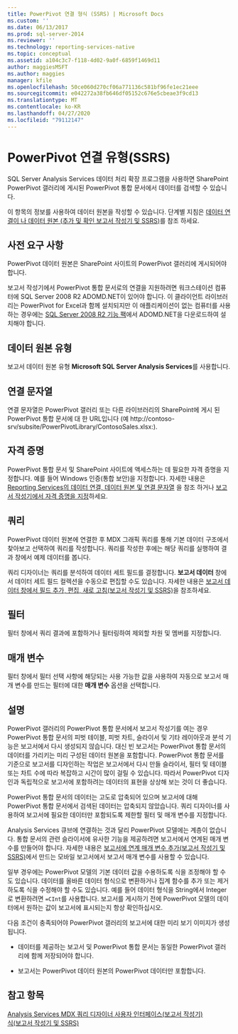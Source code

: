 ```yaml
---
title: PowerPivot 연결 형식 (SSRS) | Microsoft Docs
ms.custom: ''
ms.date: 06/13/2017
ms.prod: sql-server-2014
ms.reviewer: ''
ms.technology: reporting-services-native
ms.topic: conceptual
ms.assetid: a104c3c7-f118-4d02-9a0f-6859f1469d11
author: maggiesMSFT
ms.author: maggies
manager: kfile
ms.openlocfilehash: 50ce060d270cf06a771136c581bf96fe1ec21eee
ms.sourcegitcommit: e042272a38fb646df05152c676e5cbeae3f9cd13
ms.translationtype: MT
ms.contentlocale: ko-KR
ms.lasthandoff: 04/27/2020
ms.locfileid: "79112147"
---
```

# <a name="powerpivot-connection-type-ssrs"></a>PowerPivot 연결 유형(SSRS)
  SQL Server Analysis Services 데이터 처리 확장 프로그램을 사용하면 SharePoint PowerPivot 갤러리에 게시된 PowerPivot 통합 문서에서 데이터를 검색할 수 있습니다.  
  
 이 항목의 정보를 사용하여 데이터 원본을 작성할 수 있습니다. 단계별 지침은 [데이터 연결이 나 데이터 원본 &#40;추가 및 확인 보고서 작성기 및 SSRS&#41;](add-and-verify-a-data-connection-report-builder-and-ssrs.md)를 참조 하세요.  
  
## <a name="prerequisites"></a>사전 요구 사항  
 PowerPivot 데이터 원본은 SharePoint 사이트의 PowerPivot 갤러리에 게시되어야 합니다.  
  
 보고서 작성기에서 PowerPivot 통합 문서로의 연결을 지원하려면 워크스테이션 컴퓨터에 SQL Server 2008 R2 ADOMD.NET이 있어야 합니다. 이 클라이언트 라이브러리는 PowerPivot for Excel과 함께 설치되지만 이 애플리케이션이 없는 컴퓨터를 사용하는 경우에는 [SQL Server 2008 R2 기능 팩](https://www.microsoft.com/download/details.aspx?id=44272)에서 ADOMD.NET을 다운로드하여 설치해야 합니다.  
  
## <a name="data-source-type"></a>데이터 원본 유형  
 보고서 데이터 원본 유형 **Microsoft SQL Server Analysis Services**를 사용합니다.  
  
## <a name="connection-string"></a>연결 문자열  
 연결 문자열은 PowerPivot 갤러리 또는 다른 라이브러리의 SharePoint에 게시 된 PowerPivot 통합 문서에 대 한 URL입니다 (예 http://contoso-srv/subsite/PowerPivotLibrary/ContosoSales.xlsx:).  
  
## <a name="credentials"></a>자격 증명  
 PowerPivot 통합 문서 및 SharePoint 사이트에 액세스하는 데 필요한 자격 증명을 지정합니다. 예를 들어 Windows 인증(통합 보안)을 지정합니다. 자세한 내용은 [Reporting Services의 데이터 연결, 데이터 원본 및 연결 문자열](../data-connections-data-sources-and-connection-strings-in-reporting-services.md) 을 참조 하거나 [보고서 작성기에서 자격 증명을 지정](../specify-credentials-in-report-builder.md)하세요.  
  
## <a name="queries"></a>쿼리  
 PowerPivot 데이터 원본에 연결한 후 MDX 그래픽 쿼리를 통해 기본 데이터 구조에서 찾아보고 선택하여 쿼리를 작성합니다. 쿼리를 작성한 후에는 해당 쿼리를 실행하여 결과 창에서 예제 데이터를 봅니다.  
  
 쿼리 디자이너는 쿼리를 분석하여 데이터 세트 필드를 결정합니다. **보고서 데이터** 창에서 데이터 세트 필드 컬렉션을 수동으로 편집할 수도 있습니다. 자세한 내용은 [보고서 데이터 창에서 필드 추가, 편집, 새로 고침&#40;보고서 작성기 및 SSRS&#41;](add-edit-refresh-fields-in-the-report-data-pane-report-builder-and-ssrs.md)을 참조하세요.  
  
## <a name="filters"></a>필터  
 필터 창에서 쿼리 결과에 포함하거나 필터링하여 제외할 차원 및 멤버를 지정합니다.  
  
## <a name="parameters"></a>매개 변수  
 필터 창에서 필터 선택 사항에 해당되는 사용 가능한 값을 사용하여 자동으로 보고서 매개 변수를 만드는 필터에 대한 **매개 변수** 옵션을 선택합니다.  
  
## <a name="remarks"></a>설명  
 PowerPivot 갤러리의 PowerPivot 통합 문서에서 보고서 작성기를 여는 경우 PowerPivot 통합 문서의 피벗 테이블, 피벗 차트, 슬라이서 및 기타 레이아웃과 분석 기능은 보고서에서 다시 생성되지 않습니다. 대신 빈 보고서는 PowerPivot 통합 문서의 데이터를 가리키는 미리 구성된 데이터 원본을 포함합니다. PowerPivot 통합 문서를 기준으로 보고서를 디자인하는 작업은 보고서에서 다시 만들 슬라이서, 필터 및 테이블 또는 차트 수에 따라 복잡하고 시간이 많이 걸릴 수 있습니다. 따라서 PowerPivot 디자인과 독립적으로 보고서에 포함하려는 데이터의 표현을 상상해 보는 것이 더 좋습니다.  
  
 PowerPivot 통합 문서의 데이터는 고도로 압축되어 있으며 보고서에 대해 PowerPivot 통합 문서에서 검색된 데이터는 압축되지 않았습니다. 쿼리 디자이너를 사용하여 보고서에 필요한 데이터만 포함되도록 제한할 필터 및 매개 변수를 지정합니다.  
  
 Analysis Services 큐브에 연결하는 것과 달리 PowerPivot 모델에는 계층이 없습니다. 통합 문서의 관련 슬라이서에 유사한 기능을 제공하려면 보고서에서 연계된 매개 변수를 만들어야 합니다. 자세한 내용은 [보고서에 연계 매개 변수 추가&#40;보고서 작성기 및 SSRS&#41;](../report-design/add-cascading-parameters-to-a-report-report-builder-and-ssrs.md)에서 만드는 모바일 보고서에서 보고서 매개 변수를 사용할 수 있습니다.  
  
 일부 경우에는 PowerPivot 모델의 기본 데이터 값을 수용하도록 식을 조정해야 할 수도 있습니다. 데이터를 올바른 데이터 형식으로 변환하거나 집계 함수를 추가 또는 제거하도록 식을 수정해야 할 수도 있습니다. 예를 들어 데이터 형식을 String에서 Integer로 변환하려면 `=CInt`를 사용합니다. 보고서를 게시하기 전에 PowerPivot 모델의 데이터에서 원하는 값이 보고서에 표시되는지 항상 확인하십시오.  
  
 다음 조건이 충족되어야 PowerPivot 갤러리의 보고서에 대한 미리 보기 이미지가 생성됩니다.  
  
-   데이터를 제공하는 보고서 및 PowerPivot 통합 문서는 동일한 PowerPivot 갤러리에 함께 저장되어야 합니다.  
  
-   보고서는 PowerPivot 데이터 원본의 PowerPivot 데이터만 포함합니다.  
  
## <a name="see-also"></a>참고 항목  
 [Analysis Services MDX 쿼리 디자이너 사용자 인터페이스&#40;보고서 작성기&#41;](../analysis-services-mdx-query-designer-user-interface-report-builder.md)   
 [식&#40;보고서 작성기 및 SSRS&#41;](../report-design/expressions-report-builder-and-ssrs.md)  
  
  
